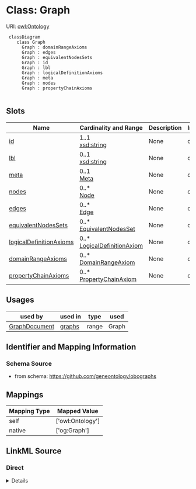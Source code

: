 # Class: Graph




URI: [owl:Ontology](http://www.w3.org/2002/07/owl#Ontology)


```{mermaid}
 classDiagram
    class Graph
      Graph : domainRangeAxioms
      Graph : edges
      Graph : equivalentNodesSets
      Graph : id
      Graph : lbl
      Graph : logicalDefinitionAxioms
      Graph : meta
      Graph : nodes
      Graph : propertyChainAxioms
      
```



<!-- no inheritance hierarchy -->


## Slots

| Name | Cardinality and Range | Description | Inheritance |
| ---  | --- | --- | --- |
| [id](id.md) | 1..1 <br/> [xsd:string](http://www.w3.org/2001/XMLSchema#string) | None  | direct |
| [lbl](lbl.md) | 0..1 <br/> [xsd:string](http://www.w3.org/2001/XMLSchema#string) | None  | direct |
| [meta](meta.md) | 0..1 <br/> [Meta](Meta.md) | None  | direct |
| [nodes](nodes.md) | 0..* <br/> [Node](Node.md) | None  | direct |
| [edges](edges.md) | 0..* <br/> [Edge](Edge.md) | None  | direct |
| [equivalentNodesSets](equivalentNodesSets.md) | 0..* <br/> [EquivalentNodesSet](EquivalentNodesSet.md) | None  | direct |
| [logicalDefinitionAxioms](logicalDefinitionAxioms.md) | 0..* <br/> [LogicalDefinitionAxiom](LogicalDefinitionAxiom.md) | None  | direct |
| [domainRangeAxioms](domainRangeAxioms.md) | 0..* <br/> [DomainRangeAxiom](DomainRangeAxiom.md) | None  | direct |
| [propertyChainAxioms](propertyChainAxioms.md) | 0..* <br/> [PropertyChainAxiom](PropertyChainAxiom.md) | None  | direct |



## Usages

| used by | used in | type | used |
| ---  | --- | --- | --- |
| [GraphDocument](GraphDocument.md) | [graphs](graphs.md) | range | Graph |



## Identifier and Mapping Information







### Schema Source


* from schema: https://github.com/geneontology/obographs





## Mappings

| Mapping Type | Mapped Value |
| ---  | ---  |
| self | ['owl:Ontology']|join(', ') |
| native | ['og:Graph']|join(', ') |


## LinkML Source

<!-- TODO: investigate https://stackoverflow.com/questions/37606292/how-to-create-tabbed-code-blocks-in-mkdocs-or-sphinx -->

### Direct

<details>
```yaml
name: Graph
from_schema: https://github.com/geneontology/obographs
rank: 1000
slots:
- id
- lbl
- meta
- nodes
- edges
- equivalentNodesSets
- logicalDefinitionAxioms
- domainRangeAxioms
- propertyChainAxioms
class_uri: owl:Ontology

```
</details>

### Induced

<details>
```yaml
name: Graph
from_schema: https://github.com/geneontology/obographs
rank: 1000
attributes:
  id:
    name: id
    from_schema: https://github.com/geneontology/obographs
    rank: 1000
    identifier: true
    alias: id
    owner: Graph
    domain_of:
    - Graph
    - Node
    range: string
  lbl:
    name: lbl
    from_schema: https://github.com/geneontology/obographs
    rank: 1000
    alias: lbl
    owner: Graph
    domain_of:
    - Graph
    - Node
    range: string
  meta:
    name: meta
    from_schema: https://github.com/geneontology/obographs
    rank: 1000
    alias: meta
    owner: Graph
    domain_of:
    - GraphDocument
    - Graph
    - Node
    - PropertyValue
    - Axiom
    range: Meta
  nodes:
    name: nodes
    from_schema: https://github.com/geneontology/obographs
    rank: 1000
    multivalued: true
    alias: nodes
    owner: Graph
    domain_of:
    - Graph
    range: Node
    inlined: true
    inlined_as_list: true
  edges:
    name: edges
    from_schema: https://github.com/geneontology/obographs
    rank: 1000
    multivalued: true
    alias: edges
    owner: Graph
    domain_of:
    - Graph
    range: Edge
    inlined: true
    inlined_as_list: true
  equivalentNodesSets:
    name: equivalentNodesSets
    from_schema: https://github.com/geneontology/obographs
    rank: 1000
    multivalued: true
    alias: equivalentNodesSets
    owner: Graph
    domain_of:
    - Graph
    range: EquivalentNodesSet
  logicalDefinitionAxioms:
    name: logicalDefinitionAxioms
    from_schema: https://github.com/geneontology/obographs
    rank: 1000
    multivalued: true
    alias: logicalDefinitionAxioms
    owner: Graph
    domain_of:
    - Graph
    range: LogicalDefinitionAxiom
  domainRangeAxioms:
    name: domainRangeAxioms
    from_schema: https://github.com/geneontology/obographs
    rank: 1000
    multivalued: true
    alias: domainRangeAxioms
    owner: Graph
    domain_of:
    - Graph
    range: DomainRangeAxiom
  propertyChainAxioms:
    name: propertyChainAxioms
    from_schema: https://github.com/geneontology/obographs
    rank: 1000
    multivalued: true
    alias: propertyChainAxioms
    owner: Graph
    domain_of:
    - Graph
    range: PropertyChainAxiom
class_uri: owl:Ontology

```
</details>